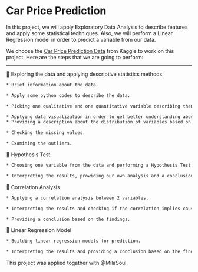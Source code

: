 # Car Price Prediction
In this project, we will apply Exploratory Data Analysis to describe features and apply some statistical techniques. Also, we will perform a Linear Regression model in order to predict a variable from our data. <br/>

We choose the [Car Price Prediction Data](https://www.kaggle.com/code/ahmetcalis/car-price-prediction/data) from Kaggle to work on this project. Here are the steps that we are going to perform: <br/>





---



📌 Exploring the data and applying descriptive statistics methods. 

```bash
* Brief information about the data. 

* Apply some python codes to describe the data. 

* Picking one qualitative and one quantitative variable describing them by using the convenience statistical methods.

* Applying data visualization in order to get better understanding about the dispersion of these two variables selected before. 
* Providing a description about the distribution of variables based on the descriptive statistics and visualizations that we applied before. 

* Checking the missing values. 

* Examining the outliers.  
```

📌 Hypothesis Test. 

```bash
* Choosing one variable from the data and performing a Hypothesis Test by supporting all the steps with appropriate references, statistical concepts and conclusions. 

* Interpreting the results, prowiding our own analysis and a conclusion based on our Hypothesis Test.

```

📌 Correlation Analysis

```bash
* Applying a correlation analysis between 2 variables. 

* Interpreting the results and checking if the correlation implies causation. 

* Providing a conclusion based on the findings.  
```

📌 Linear Regression Model

```bash
* Building linear regression models for prediction. 

* Interpreting the results and providing a conclusion based on the findings. 
```

This project was applied togather with @MilaSoul. 
